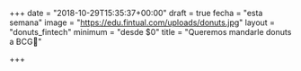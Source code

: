 +++
date = "2018-10-29T15:35:37+00:00"
draft = true
fecha = "esta semana"
image = "https://edu.fintual.com/uploads/donuts.jpg"
layout = "donuts_fintech"
minimum = "desde $0"
title = "Queremos mandarle donuts a BCG🍩"

+++
